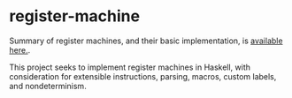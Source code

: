 # register-machine

Summary of register machines, and their basic implementation, is [available
here.](https://dylant.org/register-machines-in-haskell).

This project seeks to implement register machines in Haskell, with
consideration for extensible instructions, parsing, macros, custom labels, and
nondeterminism.
